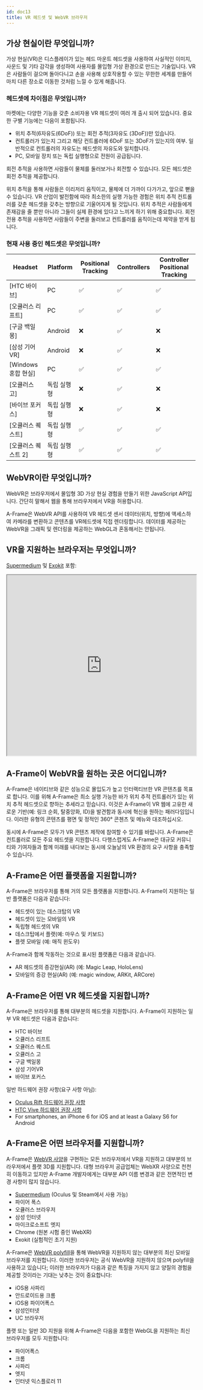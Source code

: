 ```yaml
---
id: doc13
title: VR 헤드셋 및 WebVR 브라우저
---
```


[w3c]: https://w3c.github.io/webvr/

<!--toc-->

## 가상 현실이란 무엇입니까?

가상 현실(VR)은 디스플레이가 있는 헤드 마운트 헤드셋을 사용하여 사실적인 이미지, 사운드 및 기타 감각을 생성하여 사용자를 몰입형 가상 환경으로 만드는 기술입니다. 
VR은 사람들이 걸으며 돌아다니고 손을 사용해 상호작용할 수 있는 무한한 세계를 만들어 마치 다른 장소로 이동한 것처럼 느낄 수 있게 해줍니다.


### 헤드셋에 차이점은 무엇입니까?

마켓에는 다양한 기능을 갖춘 소비자용 VR 헤드셋이 여러 개 출시 되어 있습니다.
중요한 구별 기능에는 다음이 포함됩니다.

- 위치 추적(6자유도(6DoF)) 또는 회전 추적(3자유도 (3DoF))만 있습니다.
- 컨트롤러가 있는지 그리고 해당 컨트롤러에 6DoF 또는 3DoF가 있는지의 여부. 일반적으로 컨트롤러의 자유도는 헤드셋의 자유도와 일치합니다.
- PC, 모바일 장치 또는 독립 실행형으로 전원이 공급됩니다.

회전 추적을 사용하면 사람들이 물체를 둘러보거나 회전할 수 있습니다. 모든 헤드셋은 회전 추적을 제공합니다.

위치 추적을 통해 사람들은 이리저리 움직이고, 물체에 더 가까이 다가가고, 앞으로 뻗을 수 있습니다. 
VR 산업이 발전함에 따라 최소한의 실행 가능한 경험은 위치 추적 컨트롤러를 갖춘 헤드셋을 갖추는 방향으로 기울어지게 될 것입니다. 
위치 추적은 사람들에게 존재감을 줄 뿐만 아니라 그들이 실제 환경에 있다고 느끼게 하기 위해 중요합니다. 
회전 전용 추적을 사용하면 사람들이 주변을 둘러보고 컨트롤러를 움직이는데 제약을 받게 됩니다.

### 현재 사용 중인 헤드셋은 무엇입니까?

[HTC Vive]: https://www.vive.com/
[Oculus headsets]: https://www.oculus.com
[Google Daydream]: https://vr.google.com/daydream/
[Samsung GearVR]: http://www.samsung.com/global/galaxy/gear-vr/
[Windows Mixed Reality]: https://developer.microsoft.com/en-us/windows/mixed-reality/
[Vive Focus]: https://enterprise.vive.com/us/vivefocus/

| Headset                 | Platform   | Positional Tracking | Controllers        | Controller Positional Tracking |
|-------------------------|------------|---------------------|--------------------|--------------------------------|
| [HTC 바이브]              | PC         | :white_check_mark:  | :white_check_mark: | :white_check_mark:             |
| [오큘러스 리프트]           | PC         | :white_check_mark:  | :white_check_mark: | :white_check_mark:             |
| [구글 백일몽]       | Android    | :x:                 | :white_check_mark: | :x:                            |
| [삼성 기어 VR]        | Android    | :x:                 | :white_check_mark: | :x:                            |
| [Windows 혼합 현실] | PC         | :white_check_mark:  | :white_check_mark: | :white_check_mark:             |
| [오큘러스 고]             | 독립 실행형 | :x:                 | :white_check_mark: | :x:                            |
| [바이브 포커스]            | 독립 실행형 | :x:                 | :white_check_mark: | :x:                            |
| [오큘러스 퀘스트]            | 독립 실행형 | :white_check_mark:  | :white_check_mark: | :white_check_mark:             |
| [오큘러스 퀘스트 2]            | 독립 실행형 | :white_check_mark:  | :white_check_mark: | :white_check_mark:             |

## WebVR이란 무엇입니까?

WebVR은 브라우저에서 몰입형 3D 가상 현실 경험을 만들기 위한 JavaScript API입니다. 간단히 말해서 웹을 통해 브라우저에서 VR을 허용합니다.

A-Frame은 WebVR API를 사용하여 VR 헤드셋 센서 데이터(위치,
방향)에 액세스하여 카메라를 변환하고 콘텐츠를 VR헤드셋에 직접 렌더링합니다. 데이터를 제공하는 WebVR을 그래픽 및 렌더링을 제공하는 WebGL과 혼동해서는 안됩니다.

## VR을 지원하는 브라우저는 무엇입니까?

[Supermedium](https://supermedium.com) 및
[Exokit](https://github.com/exokitxr/exokit) 포함:

<iframe src="https://caniuse.com/#search=webxr" height="480px" width="100%"></iframe>

## A-Frame이 WebVR을 원하는 곳은 어디입니까?

A-Frame은 네이티브와 같은 성능으로 몰입도가 높고 인터랙티브한 VR 콘텐츠를 목표로 합니다. 이를 위해 A-Frame은 최소 실행 가능한 바가 위치 추적 컨트롤러가 있는 위치 추적 헤드셋으로 향하는 추세라고 믿습니다.
이것은 A-Frame이 VR 웹에 고유한 새로운 기반(예: 링크 순회, 탈중앙화, ID)을 발견함과 동시에 혁신을 원하는 패러다임입니다. 이러한 유형의 콘텐츠를 평면 및 정적인 360&deg; 콘첸츠 및 메뉴와 대조하십시오.

동시에 A-Frame은 모두가 VR 콘텐츠 제작에 참여할 수 있기를 바랍니다. A-Frame은 컨트롤러로 모든 주요 헤드셋을 지원합니다.
다행스럽게도 A-Frame은 대규모 커뮤니티와 기여자들과 함께 미래를 내다보는 동시에 오늘날의 VR 환경의 요구 사항을 충족할 수 있습니다.

## A-Frame은 어떤 플랫폼을 지원합니까?

A-Frame은 브라우저를 통해 거의 모든 플랫폼을 지원합니다. A-Frame이 지원하는 일반 플랫폼은 다음과 같습니다:

- 헤드셋이 있는 데스크탑의 VR
- 헤드셋이 있는 모바일의 VR
- 독립형 헤드셋의 VR
- 데스크탑에서 플랫(예: 마우스 및 키보드)
- 플렛 모바일 (예: 매직 윈도우)

A-Frame과 함께 작동하는 것으로 표시된 플랫폼은 다음과 같습니다.

- AR 헤드셋의 증강현실(AR) (예: Magic Leap, HoloLens)
- 모바일의 증강 현실(AR) (예: magic window, ARKit, ARCore)

## A-Frame은 어떤 VR 헤드셋을 지원합니까?

A-Frame은 브라우저를 통해 대부분의 헤드셋을 지원합니다. A-Frame이 지원하는 일부 VR 헤드셋은 다음과 같습니다:

- HTC 바이브
- 오큘러스 리프트
- 오큘러스 퀘스트
- 오큘러스 고
- 구글 백일몽
- 삼성 기어VR
- 바이브 포커스

일반 하드웨어 권장 사항(요구 사항 아님):

- [Oculus Rift 하드웨어 권장 사항](https://www.oculus.com/en-us/oculus-ready-pcs/)
- [HTC Vive 하드웨어 권장 사항](https://www.vive.com/us/ready/)
- For smartphones, an iPhone 6 for iOS and at least a Galaxy S6 for Android

## A-Frame은 어떤 브라우저를 지원합니까?

A-Frame은 [WebVR 사양][w3c]을 구현하는 모든 브라우저에서 VR을 지원하고 대부분의 브라우저에서 플랫 3D를 지원합니다. 
대형 브라우저 공급업체는 WebXR 사양으로 천천히 이동하고 있지만 A-Frame 개발자에게는 대부분 API 이름 변경과 같은 전면적인 변경 사항이 많지 않습니다.

- [Supermedium](https://www.supermedium.com) (Oculus 및 Steam에서 사용 가능)
- 파이어 폭스
- 오큘러스 브라우저
- 삼성 인터넷
- 마이크로소프트 엣지
- Chrome (원본 시험 중인 WebXR)
- Exokit (실험적인 초기 지원)

[webvrpolyfill]: https://github.com/googlevr/webvr-polyfill

A-Frame은 [WebVR polyfill][webvrpolyfill]을 통해 WebVR을 지원하지 않는 대부분의 최신 모바일 브라우저를 지원합니다. 
이러한 브라우저는 공식 WebVR을 지원하지 않으며 polyfill을 사용하고 있습니다; 이러한 브라우저가 다음과 같은 특징을 가지지 않고 
양질의 경험을 제공할 것이라는 기대는 낮추는 것이 중요합니다:

- iOS용 사파리
- 안드로이드용 크롬
- iOS용 파이어폭스
- 삼성인터넷
- UC 브라우저

플랫 또는 일반 3D 지원을 위해 A-Frame은 다음을 포함한 WebGL을 지원하는 최신 브라우저를 모두 지원합니다:

- 파이어폭스
- 크롬
- 사파리
- 엣지
- 인터넷 익스플로러 11
